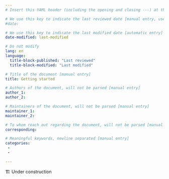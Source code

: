 ```yaml
---
# Insert this YAML header (including the opening and closing ---) at the beginning of the document and fill it out accordingly

# We use this key to indicate the last reviewed date [manual entry, use MM/DD/YYYY]
#date:

# We use this key to indicate the last modified date [automatic entry]
date-modified: last-modified

# Do not modify
lang: en
language: 
  title-block-published: "Last reviewed"
  title-block-modified: "Last modified"

# Title of the document [manual entry]
title: Getting started

# Authors of the document, will not be parsed [manual entry]
author_1:
author_2:

# Maintainers of the document, will not be parsed [manual entry]
maintainer_1:
maintainer_2:

# To whom reach out regarding the document, will not be parsed [manual entry]
corresponding:

# Meaningful keywords, newline separated [manual entry]
categories: 
 - 
 - 

---
```


🏗️ Under construction